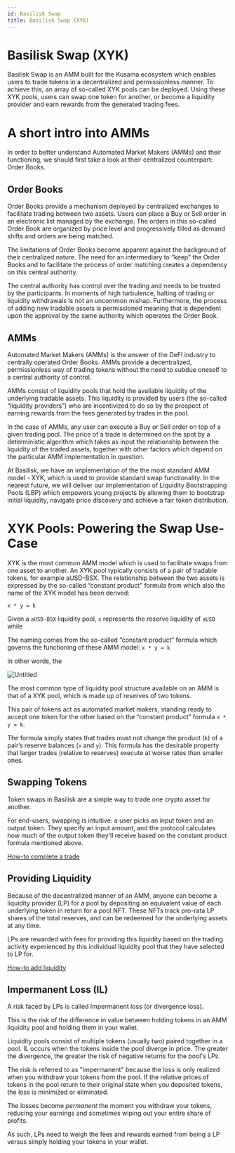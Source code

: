 ```yaml
---
id: Basilisk Swap
title: Basilisk Swap (XYK)
---
```


# Basilisk Swap (XYK)

Basilisk Swap is an AMM built for the Kusama ecosystem which enables users to trade tokens in a decentralized and permissionless manner. To achieve this, an array of so-called XYK pools can be deployed. Using these XYK pools, users can swap one token for another, or become a liquidity provider and earn rewards from the generated trading fees.

# A short intro into AMMs

In order to better understand Automated Market Makers (AMMs) and their functioning, we should first take a look at their centralized counterpart: Order Books.

## Order Books

Order Books provide a mechanism deployed by centralized exchanges to facilitate trading between two assets. Users can place a Buy or Sell order in an electronic list managed by the exchange. The orders in this so-called Order Book are organized by price level and progressively filled as demand shifts and orders are being matched.

The limitations of Order Books become apparent against the background of their centralized nature. The need for an intermediary to “keep” the Order Books and to facilitate the process of order matching creates a dependency on this central authority.

The central authority has control over the trading and needs to be trusted by the participants. In moments of high turbulence, halting of trading or liquidity withdrawals is not an uncommon mishap. Furthermore, the process of adding new tradable assets is permissioned meaning that is dependent upon the approval by the same authority which operates the Order Book.

## AMMs

Automated Market Makers (AMMs) is the answer of the DeFI industry to centrally operated Order Books. AMMs provide a decentralized, permissionless way of trading tokens without the need to subdue oneself to a central authority of control.

AMMs consist of liquidity pools that hold the available liquidity of the underlying tradable assets. This liquidity is provided by users (the so-called “liquidity providers”) who are incentivized to do so by the prospect of earning rewards from the fees generated by trades in the pool.

In the case of AMMs, any user can execute a Buy or Sell order on top of a given trading pool. The price of a trade is determined on the spot by a deterministic algorithm which takes as input the relationship between the liquidity of the traded assets, together with other factors which depend on the particular AMM implementation in question.

At Basilisk, we have an implementation of the the most standard AMM model - XYK, which is used to provide standard swap functionality. In the nearest future, we will deliver our implementation of Liquidity Bootstrapping Pools (LBP) which empowers young projects by allowing them to bootstrap initial liquidity, navigate price discovery and achieve a fair token distribution.

# XYK Pools: Powering the Swap Use-Case

XYK is the most common AMM model which is used to facilitate swaps from one asset to another. An XYK pool typically consists of a pair of tradable tokens, for example aUSD-BSX. The relationship between the two assets is expressed by the so-called “constant product” formula from which also the name of the XYK model has been derived: 

`x * y = k`

Given a `aUSD-BSX` liquidity pool, `x` represents the reserve liquidity of `aUSD` while

The naming comes from the so-called “constant product” formula which governs the functioning of these AMM model: `x * y = k`

In other words, the 

![Untitled](https://s3-us-west-2.amazonaws.com/secure.notion-static.com/1b94077e-413f-4fcc-b05c-fc38a69b88fd/Untitled.png)

The most common type of liquidity pool structure available on an AMM is that of a XYK pool, which is made up of reserves of two tokens.

This pair of tokens act as automated market makers, standing ready to accept one token for the other based on the “constant product” formula `x * y = k`.

The formula simply states that trades must not change the product (`k`) of a pair’s reserve balances (`x` and `y`). This formula has the desirable property that larger trades (relative to reserves) execute at worse rates than smaller ones.

## Swapping Tokens

Token swaps in Basilisk are a simple way to trade one crypto asset for another.

For end-users, swapping is intuitive: a user picks an input token and an output token. They specify an input amount, and the protocol calculates how much of the output token they’ll receive based on the constant product formula mentioned above.

[How-to complete a trade](https://www.notion.so/How-to-complete-a-trade-390945cb24a34960abffc72df2fc01c0)

## Providing Liquidity

Because of the decentralized manner of an AMM, anyone can become a liquidity provider (LP) for a pool by depositing an equivalent value of each underlying token in return for a pool NFT. These NFTs track pro-rata LP shares of the total reserves, and can be redeemed for the underlying assets at any time.

LPs are rewarded with fees for providing this liquidity based on the trading activity experienced by this individual liquidity pool that they have selected to LP for.

[How-to add liquidity](https://www.notion.so/How-to-add-liquidity-c68e15854e1645c397ea066eed2d1de7)

## Impermanent Loss (IL)

A risk faced by LPs is called Impermanent loss (or divergence loss).

This is the risk of the difference in value between holding tokens in an AMM liquidity pool and holding them in your wallet.

Liquidity pools consist of multiple tokens (usually two) paired together in a pool. IL occurs when the tokens inside the pool diverge in price. The greater the divergence, the greater the risk of negative returns for the pool's LPs.

The risk is referred to as "impermanent" because the loss is only realized when you withdraw your tokens from the pool. If the relative prices of tokens in the pool return to their original state when you deposited tokens, the loss is minimized or eliminated.

The losses become *permanent* the moment you withdraw your tokens, reducing your earnings and sometimes wiping out your entire share of profits. 

As such, LPs need to weigh the fees and rewards earned from being a LP versus simply holding your tokens in your wallet.